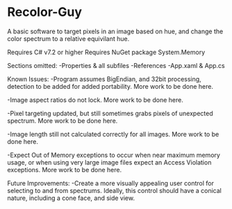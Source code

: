 # Recolor-Guy
A basic software to target pixels in an image based on hue, and change the color spectrum 
to a relative equivilant hue.

Requires C# v7.2 or higher
Requires NuGet package System.Memory

Sections omitted:
  -Properties & all subfiles
  -References
  -App.xaml & App.cs
  
Known Issues:
  -Program assumes BigEndian, and 32bit processing, detection to be added for added portability.
   More work to be done here.

 -Image aspect ratios do not lock. More work to be done here.

  -Pixel targeting updated, but still sometimes grabs pixels of unexpected spectrum.
  More work to be done here.
  
  -Image length still not calculated correctly for all images. More work to be done here.
  
  -Expect Out of Memory exceptions to occur when near maximum memory usage, or when using
  very large image files expect an Access Violation exceptions. More work to be done here.
  
Future Improvements:
  -Create a more visually appealing user control for selecting to and from spectrums.
  Ideally, this control should have a conical nature, including a cone face, and side
  view.
